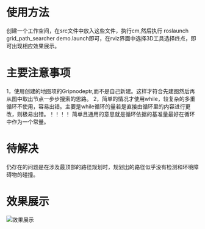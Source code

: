 # 使用方法
创建一个工作空间，在src文件中放入这些文件，执行cm,然后执行 roslaunch grid_path_searcher demo.launch即可，在rviz界面中选择3D工具选择终点，即可出现相应效果展示。

# 主要注意事项
1，使用创建的地图项的Gripnodeptr,而不是自己新建。这样才符合先建图然后再从图中取出节点一步步搜索的思路。
2，简单的情况才使用while，较复杂的多重循环不使用，容易出错。主要是while循环的量若是直接由循环里的内容进行更改，则极易出错。！！！！
简单且通用的意思就是循环依据的基准量最好在循环中作为一个常量。

# 待解决
仍存在的问题是在涉及最顶部的路径规划时，规划出的路径似乎没有检测和环境障碍物的碰撞。

# 效果展示

![效果展示](a.gif)
